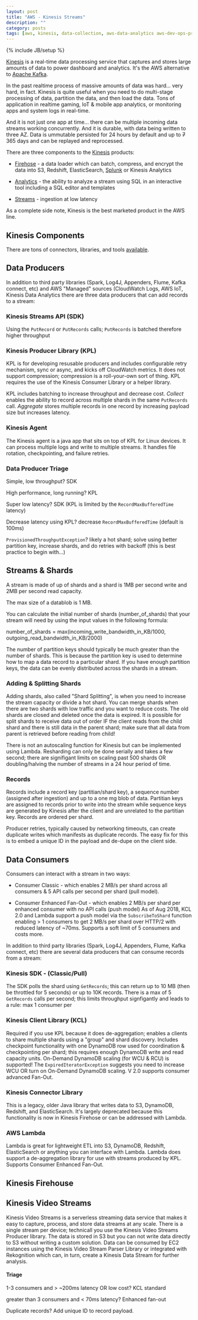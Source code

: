```yaml
---
layout: post
title: "AWS - Kinesis Streams"
description: ""
category: posts
tags: [aws, kinesis, data-collection, aws-data-analytics aws-dev-ops-pro, aws-solutions-arch-pro]
---
```

{% include JB/setup %}

[Kinesis](https://aws.amazon.com/kinesis/) is a real-time data processing service that captures and stores large amounts of data to power dashboard and analytics. It's the AWS alternative to [Apache Kafka](https://kafka.apache.org/).

In the past realtime process of massive amounts of data was hard... very hard, in fact. Kinesis is quite useful when you need to do multi-stage processing of data, partition the data, and then load the data. Tons of application in realtime gaming, IoT & mobile app analytics, or monitoring apps and system logs in real-time.

And it is not just one app at time... there can be multiple incoming data streams working concurrently. And it is durable, with data being written to three AZ. Data is ummutable persisted for 24 hours by default and up to ~~7~~ 365 days and can be replayed and reprocessed.

There are three components to the [Kinesis](https://aws.amazon.com/kinesis/) products:

- [Firehose](https://aws.amazon.com/kinesis/firehose/) - a data loader which can batch, compress, and encrypt the data into S3, Redshift, ElasticSearch, [Splunk](https://www.splunk.com/) or Kinesis Analytics

- [Analytics](https://aws.amazon.com/kinesis/analytics/) - the ability to analyze a stream using SQL in an interactive tool including a SQL editor and templates

- [Streams](https://aws.amazon.com/kinesis/streams/) - ingestion at low latency

As a complete side note, Kinesis is the best marketed product in the AWS line. 

## Kinesis Components
There are tons of connectors, libraries, and tools [available](https://aws.amazon.com/kinesis/streams/developer-resources/). 


## Data Producers 

In addition to third party libraries (Spark, Log4J, Appenders, Flume, Kafka connect, etc) and AWS "Managed" sources (CloudWatch Logs, AWS IoT, Kinesis Data Analytics there are three data producers that can add records to a stream:

### Kinesis Streams API (SDK) 
Using the `PutRecord` or `PutRecords` calls; `PutRecords` is batched therefore higher throughput

### Kinesis Producer Library (KPL) 
KPL is for developing resusable producers and includes configurable retry mechanism, sync or async, and kicks off CloudWatch metrics. It does not support compression; compression is a roll-your-own sort of thing. KPL requires the use of the Kinesis Consumer Library or a helper library.

KPL includes batching to increase throughput and decrease cost. *Collect* enables the ability to record across multiple shards in the same `PutRecords` call. *Aggregate* stores multiple records in one record by increasing payload size but increases latency. 

### Kinesis Agent 
The Kinesis agent is a java app that sits on top of KPL for Linux devices. It can process multiple logs and write to multiple streams. It handles file rotation, checkpointing, and failure retries.

### Data Producer Triage

Simple, low throughput? SDK

High performance, long running? KPL

Super low latency? SDK (KPL is limited by the `RecordMaxBufferedTime` latency)

Decrease latency using KPL? decrease `RecordMaxBufferedTime` (default is 100ms)

`ProvisionedThroughputException`? likely a hot shard; solve using better partition key, increase shards, and do retries with backoff (this is best practice to begin with...)

## Streams &amp; Shards

A stream is made of up of shards and a shard is 1MB per second write and 2MB per second read capacity. 

The max size of a datablob is 1 MB.

You can calculate the initial number of shards (number_of_shards) that your stream will need by using the input values in the following formula:

number_of_shards = max(incoming_write_bandwidth_in_KB/1000, outgoing_read_bandwidth_in_KB/2000)

The number of partition keys should typically be much greater than the number of shards. This is because the partition key is used to determine how to map a data record to a particular shard. If you have enough partition keys, the data can be evenly distributed across the shards in a stream.

### Adding & Splitting Shards

Adding shards, also called "Shard Splitting", is when you need to increase the stream capacity or divide a hot shard. You can merge shards when there are two shards with low traffic and you want to reduce costs. The old shards are closed and deleted once the data is expired. It is possible for split shards to receive data out of order IF the client reads from the child shard and there is still data in the parent shard; make sure that all data from parent is retrieved before reading from child!

There is not an autoscaling function for Kinesis but can be implemented using Lambda. Resharding can only be done serially and takes a few second; there are signifigant limits on scaling past 500 shards OR doubling/halving the number of streams in a 24 hour period of time.

### Records

Records include a record key (partitian/shard key), a sequence number (assigned after ingestion) and up to a one mg blob of data. Partitian keys are assigned to records prior to write into the stream while sequence keys are generated by Kinesis after the client and are unrelated to the partitian key. Records are ordered per shard.

Producer retries, typically caused by networking timeouts, can create duplicate writes which manifests as duplicate records. The easy fix for this is to embed a unique ID in the payload and de-dupe on the client side.

## Data Consumers
Consumers can interact with a stream in two ways:

- Consumer Classic - which enables 2 MB/s per shard across all consumers & 5 API calls per second per shard (pull model). 

- Consumer Enhanced Fan-Out - which enables 2 MB/s per shard per enhanced consumer with no API calls (push model) As of Aug 2018, KCL 2.0 and Lambda support a push model via the `SubscribeToShard` function enabling > 1 consumers to get 2 MB/s per shard over HTTP/2 with reduced latency of ~70ms. Supports a soft limit of 5 consumers and costs more.

In addition to third party libraries (Spark, Log4J, Appenders, Flume, Kafka connect, etc) there are several data producers that can consume records from a stream:

### Kinesis SDK - (Classic/Pull) 

The SDK polls the shard using `GetRecords`; this can return up to 10 MB (then be throttled for 5 seconds) or up to 10K records. There is a max of 5 `GetRecords` calls per second; this limits throughput signfigantly and leads to a rule: max 1 consumer per

### Kinesis Client Library (KCL)
Required if you use KPL because it does de-aggregation; enables a clients to share multiple shards using a "group" and shard discovery. Includes checkpoint functionality with one DynamoDB row used for coordination & checkpointing per shard; this requires enough DynamoDB write and read capacity units. On-Demand DynamoDB scaling (for WCU & RCU) is supported! The `ExpiredIteratorException` suggests you need to increase WCU OR turn on On-Demand DynamoDB scaling. V 2.0 supports consumer advanced Fan-Out.

### Kinesis Connector Library
This is a legacy, older Java library that writes data to S3, DynamoDB, Redshift, and ElasticSearch. It's largely deprecated because this functionality is now in Kinesis Firehose or can be addressed with Lambda.

### AWS Lambda
Lambda is great for lightweight ETL into S3, DynamoDB, Redshift, ElasticSearch or anything you can interface with Lambda. Lambda does support a de-aggregation library for use with streams produced by KPL. Supports Consumer Enhanced Fan-Out.

## Kinesis Firehouse

## Kinesis Video Streams
Kinesis Video Streams is a serverless streaming data service that makes it easy to capture, process, and store data streams at any scale. There is a single stream per device; technicall you use the Kinesis Video Streams Producer library. The data is stored in S3 but you can not write data directly to S3 without writing a custom solution. Data can be consumed by EC2 instances using the Kinesis Video Stream Parser Library or integrated with Rekognition which can, in turn, create a Kinesis Data Stream for further analysis.

#### Triage

1-3 consumers and > ~200ms latency OR low cost? KCL standard

greater than 3 consumers and < 70ms latency? Enhanced fan-out

Duplicate records? Add unique ID to record payload.






